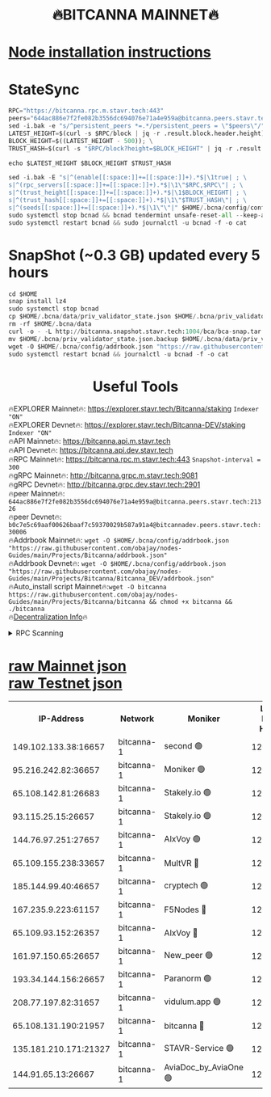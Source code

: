 <h1 align="center"> 🔥BITCANNA MAINNET🔥</h1>


[Node installation instructions](https://github.com/obajay/nodes-Guides/tree/main/Projects/Bitcanna)
=

# StateSync
```python
RPC="https://bitcanna.rpc.m.stavr.tech:443"
peers="644ac886e7f2fe082b3556dc694076e71a4e959a@bitcanna.peers.stavr.tech:21326"
sed -i.bak -e "s/^persistent_peers *=.*/persistent_peers = \"$peers\"/" $HOME/.bcna/config/config.toml
LATEST_HEIGHT=$(curl -s $RPC/block | jq -r .result.block.header.height); \
BLOCK_HEIGHT=$((LATEST_HEIGHT - 500)); \
TRUST_HASH=$(curl -s "$RPC/block?height=$BLOCK_HEIGHT" | jq -r .result.block_id.hash)

echo $LATEST_HEIGHT $BLOCK_HEIGHT $TRUST_HASH

sed -i.bak -E "s|^(enable[[:space:]]+=[[:space:]]+).*$|\1true| ; \
s|^(rpc_servers[[:space:]]+=[[:space:]]+).*$|\1\"$RPC,$RPC\"| ; \
s|^(trust_height[[:space:]]+=[[:space:]]+).*$|\1$BLOCK_HEIGHT| ; \
s|^(trust_hash[[:space:]]+=[[:space:]]+).*$|\1\"$TRUST_HASH\"| ; \
s|^(seeds[[:space:]]+=[[:space:]]+).*$|\1\"\"|" $HOME/.bcna/config/config.toml
sudo systemctl stop bcnad && bcnad tendermint unsafe-reset-all --keep-addr-book
sudo systemctl restart bcnad && sudo journalctl -u bcnad -f -o cat
```
# SnapShot (~0.3 GB) updated every 5 hours
```python
cd $HOME
snap install lz4
sudo systemctl stop bcnad
cp $HOME/.bcna/data/priv_validator_state.json $HOME/.bcna/priv_validator_state.json.backup
rm -rf $HOME/.bcna/data
curl -o - -L http://bitcanna.snapshot.stavr.tech:1004/bca/bca-snap.tar.lz4 | lz4 -c -d - | tar -x -C $HOME/.bcna --strip-components 2
mv $HOME/.bcna/priv_validator_state.json.backup $HOME/.bcna/data/priv_validator_state.json
wget -O $HOME/.bcna/config/addrbook.json "https://raw.githubusercontent.com/obajay/nodes-Guides/main/Projects/Bitcanna/addrbook.json"
sudo systemctl restart bcnad && journalctl -u bcnad -f -o cat
```

 <h1 align="center"> Useful Tools</h1>

🔥EXPLORER Mainnet🔥:    https://explorer.stavr.tech/Bitcanna/staking          `Indexer "ON"` \
🔥EXPLORER Devnet🔥:     https://explorer.stavr.tech/Bitcanna-DEV/staking     `Indexer "ON"` \
🔥API Mainnet🔥:         https://bitcanna.api.m.stavr.tech \
🔥API Devnet🔥:          https://bitcanna.api.dev.stavr.tech \
🔥RPC Mainnet🔥:         https://bitcanna.rpc.m.stavr.tech:443         `Snapshot-interval = 300` \
🔥gRPC Mainnet🔥:        http://bitcanna.grpc.m.stavr.tech:9081 \
🔥gRPC Devnet🔥:         http://bitcanna.grpc.dev.stavr.tech:2901 \
🔥peer Mainnet🔥:        `644ac886e7f2fe082b3556dc694076e71a4e959a@bitcanna.peers.stavr.tech:21326` \
🔥peer Devnet🔥:         `b0c7e5c69aaf00626baaf7c59370029b587a91a4@bitcannadev.peers.stavr.tech:30006` \
🔥Addrbook Mainnet🔥:    ```wget -O $HOME/.bcna/config/addrbook.json "https://raw.githubusercontent.com/obajay/nodes-Guides/main/Projects/Bitcanna/addrbook.json"``` \
🔥Addrbook Devnet🔥:    ```wget -O $HOME/.bcna/config/addrbook.json "https://raw.githubusercontent.com/obajay/nodes-Guides/main/Projects/Bitcanna/Bitcanna_DEV/addrbook.json"``` \
🔥Auto_install script Mainnet🔥:```wget -O bitcanna https://raw.githubusercontent.com/obajay/nodes-Guides/main/Projects/Bitcanna/bitcanna && chmod +x bitcanna && ./bitcanna``` \
🔥[Decentralization Info](https://github.com/obajay/StateSync-snapshots/tree/main/Projects/Bitcanna/Decentralization)🔥


<details>
<summary>RPC Scanning</summary>

<h2 align="center"> We scan nodes in real time every 4 hours. And we provide the final result of RPC endpoints.
We cannot influence the operation of these nodes in any way. </h2>


```python
If Voting Power is higher than 0 --> then the Node is a validator of the network and may be subject to attack and be a potential threat to the chain.
```
```python
We marked such validators with a red symbol
```

</details>

[raw Mainnet json](https://rpc-check.bcam.stavr.tech/bcam/rpc-bcam-result.json) \
[raw Testnet json](https://github.com/obajay/StateSync-snapshots/tree/main/Projects/Bitcanna/Rpc-Check-Testnet)
=



<table><tr><th>IP-Address</th><th>Network</th><th>Moniker</th><th>Latest Block Height</th><th>Earliest Block Height</th><th>Catching Up</th><th>Tx Index</th><th>Voting Power</th><th>Scan Time</th></tr><tr><td>149.102.133.38:16657</td><td>bitcanna-1</td><td>second 🟢</td><td>12691523</td><td>1</td><td>False</td><td>on</td><td>0</td><td>2024-02-22T01:15:50.682710543UTC</td></tr><tr><td>95.216.242.82:36657</td><td>bitcanna-1</td><td>Moniker 🟢</td><td>12691512</td><td>5776907</td><td>False</td><td>on</td><td>0</td><td>2024-02-22T01:14:45.730235288UTC</td></tr><tr><td>65.108.142.81:26683</td><td>bitcanna-1</td><td>Stakely.io 🟢</td><td>12691517</td><td>6152001</td><td>False</td><td>on</td><td>0</td><td>2024-02-22T01:15:13.860497740UTC</td></tr><tr><td>93.115.25.15:26657</td><td>bitcanna-1</td><td>Stakely.io 🟢</td><td>12691516</td><td>6520001</td><td>False</td><td>on</td><td>0</td><td>2024-02-22T01:15:05.276417918UTC</td></tr><tr><td>144.76.97.251:27657</td><td>bitcanna-1</td><td>AlxVoy 🟢</td><td>12691521</td><td>8805201</td><td>False</td><td>on</td><td>0</td><td>2024-02-22T01:15:39.999444638UTC</td></tr><tr><td>65.109.155.238:33657</td><td>bitcanna-1</td><td>MultVR 🔴</td><td>12691518</td><td>9933415</td><td>False</td><td>on</td><td>353238</td><td>2024-02-22T01:15:21.666474500UTC</td></tr><tr><td>185.144.99.40:46657</td><td>bitcanna-1</td><td>cryptech 🟢</td><td>12691512</td><td>11528001</td><td>False</td><td>on</td><td>0</td><td>2024-02-22T01:14:41.252500540UTC</td></tr><tr><td>167.235.9.223:61157</td><td>bitcanna-1</td><td>F5Nodes 🔴</td><td>12691519</td><td>12084001</td><td>False</td><td>on</td><td>570</td><td>2024-02-22T01:15:23.993164331UTC</td></tr><tr><td>65.109.93.152:26357</td><td>bitcanna-1</td><td>AlxVoy 🔴</td><td>12691523</td><td>12109301</td><td>False</td><td>on</td><td>1391795</td><td>2024-02-22T01:15:51.269702605UTC</td></tr><tr><td>161.97.150.65:26657</td><td>bitcanna-1</td><td>New_peer 🟢</td><td>12691517</td><td>12254001</td><td>False</td><td>on</td><td>0</td><td>2024-02-22T01:15:14.176581932UTC</td></tr><tr><td>193.34.144.156:26657</td><td>bitcanna-1</td><td>Paranorm 🟢</td><td>12691519</td><td>12271301</td><td>False</td><td>on</td><td>0</td><td>2024-02-22T01:15:28.738212840UTC</td></tr><tr><td>208.77.197.82:31657</td><td>bitcanna-1</td><td>vidulum.app 🟢</td><td>12596389</td><td>12386934</td><td>False</td><td>on</td><td>0</td><td>2024-02-22T01:15:17.100522727UTC</td></tr><tr><td>65.108.131.190:21957</td><td>bitcanna-1</td><td>bitcanna 🔴</td><td>12691519</td><td>12591519</td><td>False</td><td>on</td><td>419150</td><td>2024-02-22T01:15:28.466093096UTC</td></tr><tr><td>135.181.210.171:21327</td><td>bitcanna-1</td><td>STAVR-Service 🟢</td><td>12691521</td><td>12689001</td><td>False</td><td>on</td><td>0</td><td>2024-02-22T01:15:39.718456389UTC</td></tr><tr><td>144.91.65.13:26667</td><td>bitcanna-1</td><td>AviaDoc_by_AviaOne 🟢</td><td>12691521</td><td>12690001</td><td>False</td><td>on</td><td>0</td><td>2024-02-22T01:15:37.265077631UTC</td></tr></table>
